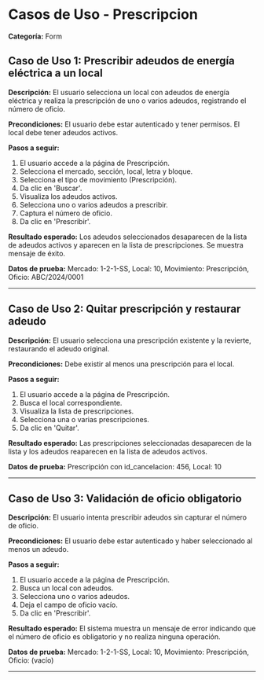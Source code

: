 # Casos de Uso - Prescripcion

**Categoría:** Form

## Caso de Uso 1: Prescribir adeudos de energía eléctrica a un local

**Descripción:** El usuario selecciona un local con adeudos de energía eléctrica y realiza la prescripción de uno o varios adeudos, registrando el número de oficio.

**Precondiciones:**
El usuario debe estar autenticado y tener permisos. El local debe tener adeudos activos.

**Pasos a seguir:**
1. El usuario accede a la página de Prescripción.
2. Selecciona el mercado, sección, local, letra y bloque.
3. Selecciona el tipo de movimiento (Prescripción).
4. Da clic en 'Buscar'.
5. Visualiza los adeudos activos.
6. Selecciona uno o varios adeudos a prescribir.
7. Captura el número de oficio.
8. Da clic en 'Prescribir'.

**Resultado esperado:**
Los adeudos seleccionados desaparecen de la lista de adeudos activos y aparecen en la lista de prescripciones. Se muestra mensaje de éxito.

**Datos de prueba:**
Mercado: 1-2-1-SS, Local: 10, Movimiento: Prescripción, Oficio: ABC/2024/0001

---

## Caso de Uso 2: Quitar prescripción y restaurar adeudo

**Descripción:** El usuario selecciona una prescripción existente y la revierte, restaurando el adeudo original.

**Precondiciones:**
Debe existir al menos una prescripción para el local.

**Pasos a seguir:**
1. El usuario accede a la página de Prescripción.
2. Busca el local correspondiente.
3. Visualiza la lista de prescripciones.
4. Selecciona una o varias prescripciones.
5. Da clic en 'Quitar'.

**Resultado esperado:**
Las prescripciones seleccionadas desaparecen de la lista y los adeudos reaparecen en la lista de adeudos activos.

**Datos de prueba:**
Prescripción con id_cancelacion: 456, Local: 10

---

## Caso de Uso 3: Validación de oficio obligatorio

**Descripción:** El usuario intenta prescribir adeudos sin capturar el número de oficio.

**Precondiciones:**
El usuario debe estar autenticado y haber seleccionado al menos un adeudo.

**Pasos a seguir:**
1. El usuario accede a la página de Prescripción.
2. Busca un local con adeudos.
3. Selecciona uno o varios adeudos.
4. Deja el campo de oficio vacío.
5. Da clic en 'Prescribir'.

**Resultado esperado:**
El sistema muestra un mensaje de error indicando que el número de oficio es obligatorio y no realiza ninguna operación.

**Datos de prueba:**
Mercado: 1-2-1-SS, Local: 10, Movimiento: Prescripción, Oficio: (vacío)

---

